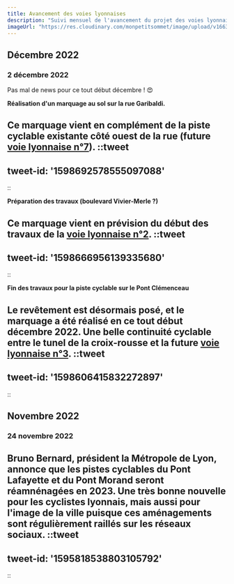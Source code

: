 ```yaml
---
title: Avancement des voies lyonnaises
description: "Suivi mensuel de l'avancement du projet des voies lyonnaises porté par la métropole de Lyon."
imageUrl: "https://res.cloudinary.com/monpetitsommet/image/upload/v1663406600/voieslyonnaises/ligne1/ligne1-1_xwdxxi.jpg"
---
```


## Décembre 2022

### 2 décembre 2022

Pas mal de news pour ce tout début décembre ! 😍

**Réalisation d'un marquage au sol sur la rue Garibaldi.**

Ce marquage vient en complément de la piste cyclable existante côté ouest de la rue (future [voie lyonnaise n°7](/ligne-7)).
::tweet
---
tweet-id: '1598692578555097088'
---
::

**Préparation des travaux (boulevard Vivier-Merle ?)**

Ce marquage vient en prévision du début des travaux de la [voie lyonnaise n°2](/ligne-2).
::tweet
---
tweet-id: '1598666956139335680'
---
::

**Fin des travaux pour la piste cyclable sur le Pont Clémenceau**

Le revêtement est désormais posé, et le marquage a été réalisé en ce tout début décembre 2022.
Une belle continuité cyclable entre le tunel de la croix-rousse et la future [voie lyonnaise n°3](/ligne-3).
::tweet
---
tweet-id: '1598606415832272897'
---
::


## Novembre 2022

### 24 novembre 2022
Bruno Bernard, président la Métropole de Lyon, annonce que les pistes cyclables du Pont Lafayette et du Pont Morand seront réamnénagées en 2023.
Une très bonne nouvelle pour les cyclistes lyonnais, mais aussi pour l'image de la ville puisque ces aménagements sont régulièrement raillés sur les réseaux sociaux.
::tweet
---
tweet-id: '1595818538803105792'
---
::
